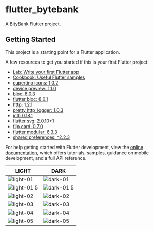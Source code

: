 # flutter_bytebank

A BityBank Flutter project.

## Getting Started

This project is a starting point for a Flutter application.

A few resources to get you started if this is your first Flutter project:

- [Lab: Write your first Flutter app](https://docs.flutter.dev/get-started/codelab)
- [Cookbook: Useful Flutter samples](https://docs.flutter.dev/cookbook)
- [cupertino icons: 1.0.2]()
- [device preview: 1.1.0]()
- [bloc: 8.0.3]()
- [flutter bloc: 8.0.1]()
- [http: 1.2.1]()
- [pretty http_logger: 1.0.3]()
- [intl: 0.18.1]()
- [flutter svg: 2.0.10+1]()
- [flip card: 0.7.0]()
- [flutter modular: 6.3.3]()
- [shared preferences: ^2.2.3]()

For help getting started with Flutter development, view the
[online documentation](https://docs.flutter.dev/), which offers tutorials,
samples, guidance on mobile development, and a full API reference.

| LIGHT  | DARK |
| ------------- | ------------- |
| ![light-01](https://github.com/mborges18/flutter_bytebank/assets/6293951/c3b2dab1-e707-42d1-b5a1-4a4ec237f298)   | ![dark-01](https://github.com/mborges18/flutter_bytebank/assets/6293951/db230792-b858-48f2-b47b-6709434c96dd) |
| ![light-01 5](https://github.com/mborges18/flutter_bytebank/assets/6293951/17b2c9a8-88fb-4ae2-b3d0-8211be3c5f32) | ![dark-01 5](https://github.com/mborges18/flutter_bytebank/assets/6293951/ca6bf3e3-ff96-476b-9906-a2c9028ba2e8) |
| ![light-02](https://github.com/mborges18/flutter_bytebank/assets/6293951/4b503f29-14d4-4f59-befb-c4d5e850bca1)   | ![dark-02](https://github.com/mborges18/flutter_bytebank/assets/6293951/53dad721-88f0-4855-b258-4c60658d53c0) |
| ![light-03](https://github.com/mborges18/flutter_bytebank/assets/6293951/88390987-8861-4b29-a339-7aced3445cd2)   | ![dark-03](https://github.com/mborges18/flutter_bytebank/assets/6293951/2dea1cb4-06eb-4d4b-98ab-2d92d5ea77a3) |
| ![light-04](https://github.com/mborges18/flutter_bytebank/assets/6293951/414cd9bb-665a-4553-8199-864acc3668b4)   | ![dark-04](https://github.com/mborges18/flutter_bytebank/assets/6293951/f93a80b0-2d31-4154-ad6d-e2d55f6efefb) |
| ![light-05](https://github.com/mborges18/flutter_bytebank/assets/6293951/e9400c75-ab40-49a0-9c14-4f5a3d8b3b8f)   | ![dark-05](https://github.com/mborges18/flutter_bytebank/assets/6293951/3f6fc7ee-4d28-4c8e-916b-dff3cab8cdc3) |
